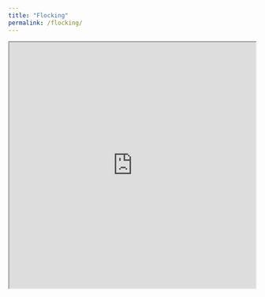 ```yaml
---
title: "Flocking"
permalink: /flocking/
---
```


<iframe height="500" width="500" src="http://netlogoweb.org/launch#http://netlogoweb.org/assets/modelslib/Sample%20Models/Biology/Flocking.nlogo"></iframe>
